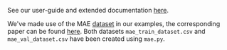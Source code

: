 See our user-guide and extended documentation [here](https://datawig.readthedocs.io/en/latest).

We've made use of the MAE [dataset](https://rloganiv.github.io/mae) in our examples, the corresponding paper can be found [here](https://arxiv.org/abs/1711.11118). Both datasets `mae_train_dataset.csv` and `mae_val_dataset.csv` have been created using `mae.py`.